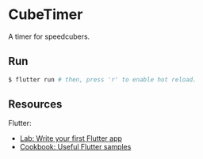 # CubeTimer

A timer for speedcubers.

## Run

```bash
$ flutter run # then, press 'r' to enable hot reload.
```

## Resources

Flutter:

- [Lab: Write your first Flutter app](https://flutter.dev/docs/get-started/codelab)
- [Cookbook: Useful Flutter samples](https://flutter.dev/docs/cookbook)
